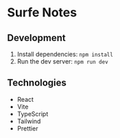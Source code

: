 # Surfe Notes

## Development

1. Install dependencies: `npm install`
2. Run the dev server: `npm run dev`

## Technologies

- React
- Vite
- TypeScript
- Tailwind
- Prettier
